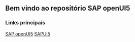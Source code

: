 ## Bem vindo ao repositório SAP openUI5

### Links principais
[SAP openUI5](http://openui5.org/)
[SAPUI5](http://www.sapui5.org/sapui5blogs/)
